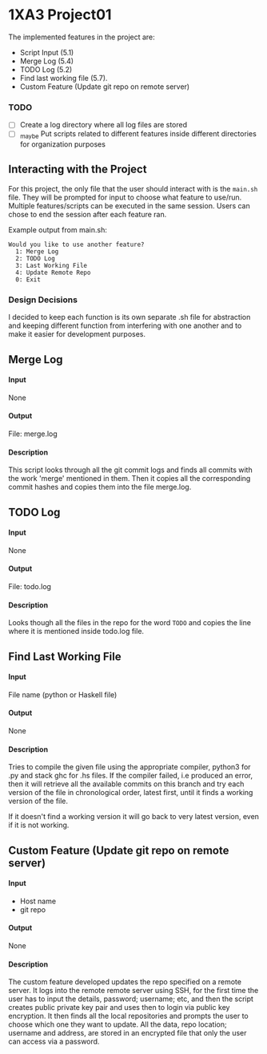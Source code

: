 # 1XA3 Project01

The implemented features in the project are:
* Script Input (5.1)
* Merge Log (5.4)
* TODO Log (5.2)
* Find last working file (5.7).
* Custom Feature (Update git repo on remote server)

### TODO
 - [ ] Create a log directory where all log files are stored
 - [ ] <sub>maybe</sub> Put scripts related to different features inside different directories for organization purposes

## Interacting with the Project
For this project, the only file that the user should interact with is the `main.sh` file. They will be prompted for input to choose what feature to use/run. Multiple features/scripts can be executed in the same session. Users can chose to end the session after each feature ran.

Example output from main.sh:

```
Would you like to use another feature?
  1: Merge Log
  2: TODO Log
  3: Last Working File
  4: Update Remote Repo
  0: Exit
```
### Design Decisions
I decided to keep each function is its own separate .sh file for abstraction and keeping different function from interfering with one another and to make it easier for development purposes.

## Merge Log
#### Input
None
#### Output
File: merge.log
#### Description
This script looks through all the git commit logs and finds all commits with the work 'merge' mentioned in them. Then it copies all the corresponding commit hashes and copies them into the file merge.log.

## TODO  Log
#### Input
None
#### Output
File: todo.log
#### Description
Looks though all the files in the repo for the word `TODO` and copies the line where it is mentioned inside todo.log file.

## Find Last Working File
#### Input
File name (python or Haskell file)
#### Output
None
#### Description
Tries to compile the given file using the appropriate compiler, python3 for .py and stack ghc for .hs files. If the compiler failed, i.e produced an error, then it will retrieve all the available commits on this branch and try each version of the file in chronological order, latest first, until it finds a working version of the file.

If it doesn't find a working version it will go back to very latest version, even if it is not working.

## Custom Feature (Update git repo on remote server)
#### Input
* Host name
* git repo
#### Output
None
#### Description
The custom feature developed updates the repo specified on a remote server. It logs into the remote remote server using SSH, for the first time the user has to input the details, password; username; etc, and then the script creates public private key pair and uses then to login via public key encryption. It then finds all the local repositories and prompts the user to choose which one they want to update. All the data, repo location; username and address, are stored in an encrypted file that only the user can access via a password.

